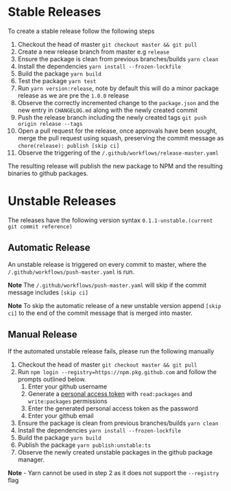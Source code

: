 # Stable Releases

To create a stable release follow the following steps

1. Checkout the head of master `git checkout master && git pull`
2. Create a new release branch from master e.g `release`
3. Ensure the package is clean from previous branches/builds `yarn clean`
4. Install the dependencies `yarn install --frozen-lockfile`
5. Build the package `yarn build`
6. Test the package `yarn test`
7. Run `yarn version:release`, note by default this will do a minor package release as we are pre the `1.0.0` release
8. Observe the correctly incremented change to the `package.json` and the new entry in `CHANGELOG.md` along with the
   newly created commit
9. Push the release branch including the newly created tags `git push origin release --tags`
10. Open a pull request for the release, once approvals have been sought, merge the pull request using squash,
    preserving the commit message as `chore(release): publish [skip ci]`
11. Observe the triggering of the `/.github/workflows/release-master.yaml`

The resulting release will publish the new package to NPM and the resulting binaries to github packages.

# Unstable Releases

The releases have the following version syntax `0.1.1-unstable.(current git commit reference)`

## Automatic Release

An unstable release is triggered on every commit to master, where the `/.github/workflows/push-master.yaml` is run.

**Note** The `/.github/workflows/push-master.yaml` will skip if the commit message includes `[skip ci]`

**Note** To skip the automatic release of a new unstable version append `[skip ci]` to the end of the commit message
that is merged into master.

## Manual Release

If the automated unstable release fails, please run the following manually

1. Checkout the head of master `git checkout master && git pull`
2. Run `npm login --registry=https://npm.pkg.github.com` and follow the prompts outlined below.
   1. Enter your github username
   2. Generate a [personal access token](https://github.com/settings/tokens) with `read:packages` and `write:packages`
      permissions
   3. Enter the generated personal access token as the password
   4. Enter your github email
3. Ensure the package is clean from previous branches/builds `yarn clean`
4. Install the dependencies `yarn install --frozen-lockfile`
5. Build the package `yarn build`
6. Publish the package `yarn publish:unstable:ts`
7. Observe the newly created unstable packages in the github package manager.

**Note** - Yarn cannot be used in step 2 as it does not support the `--registry` flag
